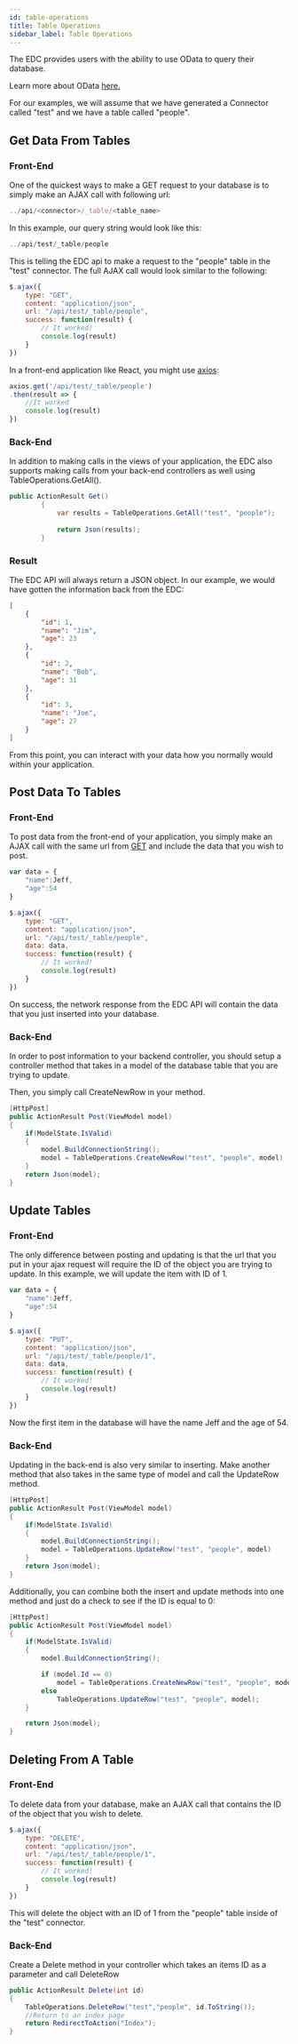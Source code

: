 ```yaml
---
id: table-operations
title: Table Operations
sidebar_label: Table Operations
---
```


The EDC provides users with the ability to use OData to query their database.  

Learn more about OData <a href="https://www.odata.org/getting-started/" target="_blank">here.</a>  

For our examples, we will assume that we have generated a Connector called "test" and we have a table called "people".  

## Get Data From Tables  

### Front-End

One of the quickest ways to make a GET request to your database is to simply make an AJAX call with following url:  

```js
../api/<connector>/_table/<table_name>
```  

In this example, our query string would look like this:  

```js
../api/test/_table/people
```  

This is telling the EDC api to make a request to the "people" table in the "test" connector. The full AJAX call would look similar to the following:  

```js
$.ajax({
    type: "GET",
    content: "application/json",
    url: "/api/test/_table/people",
    success: function(result) {
        // It worked!
        console.log(result)
    }
})
```  

In a front-end application like React, you might use [axios](#):  

```js
axios.get('/api/test/_table/people')
.then(result => {
    //It worked
    console.log(result)
})
```  

### Back-End  

In addition to making calls in the views of your application, the EDC also supports making calls from your back-end controllers as well using TableOperations.GetAll().

```c#
public ActionResult Get()
        {
            var results = TableOperations.GetAll("test", "people");
                                 
            return Json(results);
        }
```

### Result

The EDC API will always return a JSON object. In our example, we would have gotten the information back from the EDC:  

```json
[
    {
        "id": 1,
        "name": "Jim",
        "age": 23
    },
    {
        "id": 2,
        "name": "Bob",
        "age": 31
    },
    {
        "id": 3,
        "name": "Joe",
        "age": 27
    }
]
```  

From this point, you can interact with your data how you normally would within your application.

## Post Data To Tables

### Front-End

To post data from the front-end of your application, you simply make an AJAX call with the same url from [GET](#front-end) and include the data that you wish to post.  

```js
var data = {
    "name":Jeff,
    "age":54
}

$.ajax({
    type: "GET",
    content: "application/json",
    url: "/api/test/_table/people",
    data: data,
    success: function(result) {
        // It worked!
        console.log(result)
    }
})
```  

On success, the network response from the EDC API will contain the data that you just inserted into your database.  

### Back-End

In order to post information to your backend controller, you should setup a controller method that takes in a model of the database table that you are trying to update.  

Then, you simply call CreateNewRow in your method.  

```c#
[HttpPost]
public ActionResult Post(ViewModel model) 
{
    if(ModelState.IsValid)
    {
        model.BuildConnectionString();
        model = TableOperations.CreateNewRow("test", "people", model)
    }
    return Json(model);
}
```  

## Update Tables

### Front-End

The only difference between posting and updating is that the url that you put in your ajax request will require the ID of the object you are trying to update. In this example, we will update the item with ID of 1.  

```js
var data = {
    "name":Jeff,
    "age":54
}

$.ajax({
    type: "PUT",
    content: "application/json",
    url: "/api/test/_table/people/1",
    data: data,
    success: function(result) {
        // It worked!
        console.log(result)
    }
})
```  

Now the first item in the database will have the name Jeff and the age of 54.  

### Back-End

Updating in the back-end is also very similar to inserting. Make another method that also takes in the same type of model and call the UpdateRow method.  

```c#
[HttpPost]
public ActionResult Post(ViewModel model) 
{
    if(ModelState.IsValid)
    {
        model.BuildConnectionString();
        model = TableOperations.UpdateRow("test", "people", model)
    }
    return Json(model);
}
```  

Additionally, you can combine both the insert and update methods into one method and just do a check to see if the ID is equal to 0:  

```c#
[HttpPost]
public ActionResult Post(ViewModel model)
{
    if(ModelState.IsValid)
    {
        model.BuildConnectionString();

        if (model.Id == 0)
            model = TableOperations.CreateNewRow("test", "people", model);
        else
            TableOperations.UpdateRow("test", "people", model);
    }

    return Json(model);
}
```  

## Deleting From A Table

### Front-End

To delete data from your database, make an AJAX call that contains the ID of the object that you wish to delete.  

```js
$.ajax({
    type: "DELETE",
    content: "application/json",
    url: "/api/test/_table/people/1",
    success: function(result) {
        // It worked!
        console.log(result)
    }
})
```  

This will delete the object with an ID of 1 from the "people" table inside of the "test" connector.

### Back-End

Create a Delete method in your controller which takes an items ID as a parameter and call DeleteRow  

```c#
public ActionResult Delete(int id)
{
    TableOperations.DeleteRow("test","people", id.ToString());
    //Return to an index page
    return RedirectToAction("Index");
}
```
